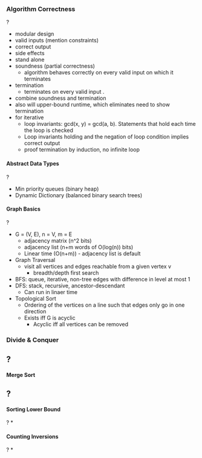 ### Algorithm Correctness
?
- modular design
- valid inputs (mention constraints)
- correct output
- side effects
- stand alone
- soundness (partial correctness)
	- algorithm behaves correctly on every valid input on which it terminates
- termination
	- terminates on every valid input
.
- combine soundness and termination
- also will upper-bound runtime, which eliminates need to show termination
- for iterative
	- loop invariants: gcd(x, y) = gcd(a, b). Statements that hold each time the loop is checked
	- Loop invariants holding and the negation of loop condition implies correct output
	- proof termination by induction, no infinite loop


#### Abstract Data Types
?
- Min priority queues (binary heap)
- Dynamic Dictionary (balanced binary search trees)

#### Graph Basics
? 
- G = (V, E), n = V, m = E 
	- adjacency matrix (n^2 bits)
	- adjacency list (n+m words of O(log(n)) bits)
	- Linear time (O(n+m)) - adjacency list is default
- Graph Traversal
	- visit all vertices and edges reachable from a given vertex v
		- breadth/depth first search
- BFS: queue, iterative,  non-tree edges with difference in level at most 1
- DFS: stack, recursive, ancestor-descendant
	- Can run in linaer time
- Topological Sort
	- Ordering of the vertices on a line such that edges only go in one direction
	- Exists iff G is acyclic
		- Acyclic iff all vertices can be removed  

### Divide & Conquer
?
- 

#### Merge Sort
?
- 

#### Sorting Lower Bound
?
* 

#### Counting Inversions
?
* 
